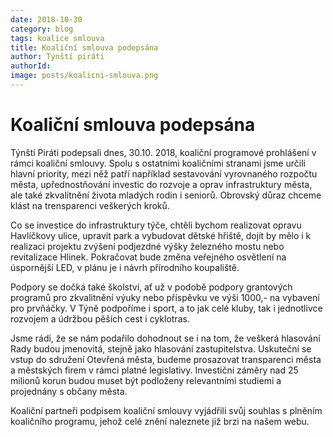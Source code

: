 ```yaml
---
date: 2018-10-30
category: blog
tags: koalice smlouva
title: Koaliční smlouva podepsána
author: Týnští piráti
authorId:
image: posts/koalicni-smlouva.png
---
```


Koaliční smlouva podepsána
======
Týnští Piráti podepsali dnes, 30.10. 2018, koaliční programové prohlášení v rámci koaliční smlouvy. Spolu s ostatnimi koaličními stranami jsme určili hlavní priority, mezi něž patří například sestavování vyrovnaného rozpočtu města, upřednostňování investic do rozvoje a oprav infrastruktury města, ale také zkvalitnění života mladých rodin i seniorů. Obrovský důraz chceme klást na trensparenci veškerých kroků.

Co se investice do infrastruktury týče, chtěli bychom realizovat opravu Havlíčkovy ulice, upravit park a vybudovat dětské hřiště, dojít by mělo i k realizaci projektu zvýšení podjezdné výšky železného mostu nebo revitalizace Hlinek. Pokračovat bude změna veřejného osvětlení na úspornější LED, v plánu je i návrh přírodního koupaliště. 

Podpory se dočká také školství, ať už v podobě podpory grantových programů pro zkvalitnění výuky nebo příspěvku ve výši 1000,- na vybavení pro prvňáčky. V Týně podpoříme i sport, a to jak celé kluby, tak i jednotlivce rozvojem a údržbou pěších cest i cyklotras. 

Jsme rádi, že se nám podařilo dohodnout se i na tom, že veškerá hlasování Rady budou jmenovitá, stejně jako hlasování zastupitelstva. Uskuteční se vstup do sdružení Otevřená města, budeme prosazovat transparenci města a městských firem v rámci platné legislativy. Investiční záměry nad 25 milionů korun budou muset být podloženy relevantními studiemi a projednány s občany města.

Koaliční partneři podpisem koaliční smlouvy vyjádřili svůj souhlas s plněním koaličního programu, jehož celé znění naleznete již brzi na našem webu.
